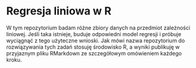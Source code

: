 # Regresja liniowa w R

W tym repozytorium badam różne zbiory danych na przedmiot zależności liniowej.
Jeśli taka istnieje, buduje odpowiedni model regresji i próbuje wyciągnąć z tego użyteczne wnioski.
Jak mówi nazwa repozytorium do rozwiązywania tych zadań stosuję środowisko R, a wyniki publikuję w przyjaznym pliku RMarkdown ze szczegółowym omówieniem każdego kroku.
